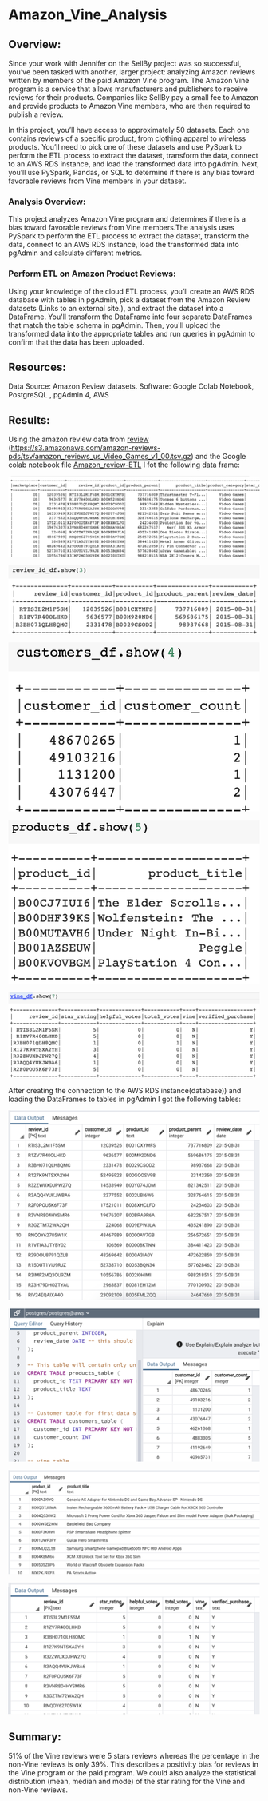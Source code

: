# Amazon_Vine_Analysis
## Overview:
Since your work with Jennifer on the SellBy project was so successful, you’ve been tasked with another, larger project: analyzing Amazon reviews written by members of the paid Amazon Vine program. The Amazon Vine program is a service that allows manufacturers and publishers to receive reviews for their products. Companies like SellBy pay a small fee to Amazon and provide products to Amazon Vine members, who are then required to publish a review.

In this project, you’ll have access to approximately 50 datasets. Each one contains reviews of a specific product, from clothing apparel to wireless products. You’ll need to pick one of these datasets and use PySpark to perform the ETL process to extract the dataset, transform the data, connect to an AWS RDS instance, and load the transformed data into pgAdmin. Next, you’ll use PySpark, Pandas, or SQL to determine if there is any bias toward favorable reviews from Vine members in your dataset. 
### Analysis Overview:
This project analyzes Amazon Vine program and determines if there is a bias toward favorable reviews from Vine members.The analysis uses PySpark to perform the ETL process to extract the dataset, transform the data, connect to an AWS RDS instance, load the transformed data into pgAdmin and calculate different metrics.

### Perform ETL on Amazon Product Reviews:  
Using your knowledge of the cloud ETL process, you’ll create an AWS RDS database with tables in pgAdmin, pick a dataset from the Amazon Review datasets (Links to an external site.), and extract the dataset into a DataFrame. You'll transform the DataFrame into four separate DataFrames that match the table schema in pgAdmin. Then, you'll upload the transformed data into the appropriate tables and run queries in pgAdmin to confirm that the data has been uploaded.

## Resources:
Data Source: Amazon Review datasets.
Software: Google Colab Notebook, PostgreSQL , pgAdmin 4, AWS

## Results:

Using the amazon review data from [review](https://s3.amazonaws.com/amazon-reviews-pds/tsv/amazon_reviews_us_Video_Games_v1_00.tsv.gz) (https://s3.amazonaws.com/amazon-reviews-pds/tsv/amazon_reviews_us_Video_Games_v1_00.tsv.gz) and the Google colab notebook file [Amazon_review-ETL](https://github.com/NishatSultana3538/Amazon_Vine_Analysis/blob/main/Amazon_Reviews_ETL.ipynb)
I fot the following data frame:

![Amazon_review_df](https://github.com/NishatSultana3538/Amazon_Vine_Analysis/blob/main/image/Amazon_review_df.png)

![review_df](https://github.com/NishatSultana3538/Amazon_Vine_Analysis/blob/main/image/review_df.png)

![customer_df](https://github.com/NishatSultana3538/Amazon_Vine_Analysis/blob/main/image/customer_df.png)

![product_df](https://github.com/NishatSultana3538/Amazon_Vine_Analysis/blob/main/image/products_df.png)

![vine_df](https://github.com/NishatSultana3538/Amazon_Vine_Analysis/blob/main/image/vine-df.png)

After creating the connection to the AWS RDS instance(database))
and loading the DataFrames  to tables in pgAdmin I got the following tables:

![review_id_table](https://github.com/NishatSultana3538/Amazon_Vine_Analysis/blob/main/image/review_table.png)

![customer_table](https://github.com/NishatSultana3538/Amazon_Vine_Analysis/blob/main/image/customer_table.png)

![product_table](https://github.com/NishatSultana3538/Amazon_Vine_Analysis/blob/main/image/product_table.png)

![vine_table](https://github.com/NishatSultana3538/Amazon_Vine_Analysis/blob/main/image/vine_table.png)


## Summary:
51% of the Vine reviews  were 5 stars reviews whereas the percentage in the non-Vine reviews is only 39%. This describes a positivity bias for reviews in the Vine program or the paid program.
We could also analyze the statistical distribution (mean, median and mode) of the star rating for the Vine and non-Vine reviews.


